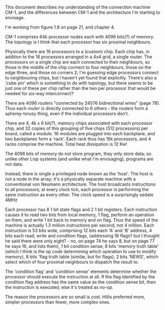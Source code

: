 This document describes my understanding of the connection machine CM-1, and the differences between CM-1 and the architecture I'm starting to envisage.

I'm working from figure 1.8 on page 21, and chapter 4.

CM-1 comprises 64k processor nodes each with 4096 bits(?) of memory. The topology is I think that each processor has six proximal neighbours.

Physically there are 16 processors to a (custom) chip. Each chip has, in addition to the 16 processors arranged in a 4x4 grid, a single router. The processors on a single chip are each connected to their neighbours, so those in the middle of the chip connect to four neighbours, those on the edge three, and those on corners 2; I'm guessing edge processors connect to neighbouring chips, but I haven't yet found that explicitly. There's also a 'cube pin' which is something to do with topology, but there seems to be just one of these per chip rather than the two per processor that would be needed for six-way interconnect?

There are 4096 routers "connected by 24576 bidirectional wires" (page 78). Thus each *router* is directly connected to 6 others - the routers form a spherey-torusy thing, even if the individual processors don't.

There are 4, 4k x 8 bit(?), memory chips associated with each processor chip, and 32 copies of this grouping of five chips (512 processors) per board, called a module. 16 modules are plugged into each backplane, and two backplanes form a 'rack'. Each rack thus has 16k processors, and 4 racks comprise the machine. Total heat dissipation is 12 Kw!

The 4096 bits of memory do not store program, they only store data; so unlike other Lisp systems (and unlike what I'm envisaging), programs are not data.

Instead, there is single a privileged node known as the 'host'. The host is not a node in the array; it's a physically separate machine with a conventional von Neumann architecture. The host broadcasts instructions to all processors; at every clock tick, each processor is performing the same instruction as every other. The clock speed is a surprisingly sedate 4MHz

Each processor has 8 1 bit state flags and 2 1 bit registers. Each instruction causes it to read two bits from local memory, 1 flag, perform an operation on them, and write 1 bit back to memory and on flag. Thus the speed of the machine is actually 1.3 million instructions per second, not 4 million. Each instruction is 53 bits wide, comprising 12 bits each 'A' and 'B' address, 4 bits each read,  write and condition flags, (addressing 16 flags? but I thought he said there were only eight? - no, on page 74 he says 8, but on page 77 he says 16, and lists them), 1 bit condition sense, 8 bits 'memory truth table' (which I think is the op code determining which operation to use to modify memory), 8 bits 'flag truth table (similar, but for flags), 2 bits 'NEWS', which select which of four proximal neighbours to dispatch the result to.

The 'condition flag' and 'condition sense' elements determine whether the processor should execute the instruction at all. If the flag identified by the condition flag address has the same value as the condition sense bit, then the instruction is executed; else it's treated as no-op.

The reason the processors are so small is cost. Hillis preferred more, simpler processors than fewer, more complex ones.

